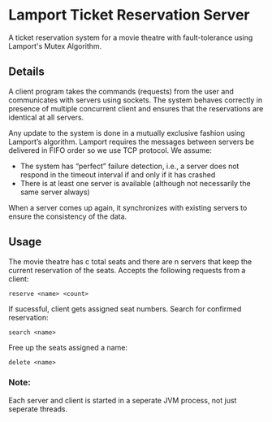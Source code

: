 # Lamport Ticket Reservation Server
A ticket reservation system for a movie theatre with fault-tolerance using Lamport's Mutex Algorithm.

## Details
A client program takes the commands (requests) from the user and communicates with servers using sockets. The system behaves correctly in presence of multiple concurrent client and ensures that the reservations are identical at all servers.

Any update to the system is done in a mutually exclusive fashion using Lamport’s algorithm. Lamport requires the messages between servers be delivered in FIFO order so we use TCP protocol. We assume:
* The system has “perfect” failure detection, i.e., a server does not respond in the timeout interval if and only if it has crashed
* There is at least one server is available (although not necessarily the same server always)

When a server comes up again, it synchronizes with existing servers to ensure the consistency of the data.

## Usage
The movie theatre has c total seats and there are n servers that keep the current reservation of the seats. Accepts the following requests from a client:
```
reserve <name> <count> 
```
If sucessful, client gets assigned seat numbers. Search for confirmed reservation:
```
search <name>
```
Free up the seats assigned a name:
```
delete <name>
```

### Note:
Each server and client is started in a seperate JVM process, not just seperate threads.

